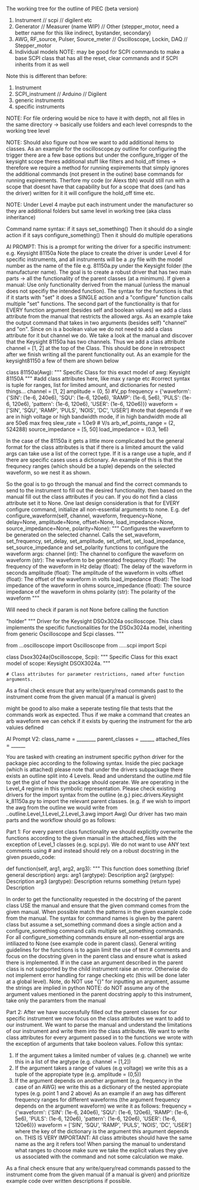 The working tree for the outline of PIEC (beta version)

1. Instrument // scpi // digilent etc
2. Generator // Measurer (name WIP) // Other (stepper_motor, need a better name for this like indirect, bystander, secondary)
3. AWG, RF_source, Pulser, Source_meter // Oscilloscope, Lockin, DAQ // Stepper_motor
4. Individual models NOTE: may be good for SCPI commands to make a base SCPI class that has all the reset, clear commands and if SCPI inherits from it as well


Note this is different than before:
1. Instrument
2. SCPI_instrument // Arduino // Digilent 
3. generic instruments
4. specific instruments


NOTE: For file ordering would be nice to have it with depth, not all files in the same directory -> basically use folders and each level correspnds to the working tree level

NOTE: Should also figure out how we want to add additional items to classes. As an example for the oscilloscope.py outline for configuring the trigger there are a few base options
but under the configure_trigger of the keysight scope theres additional stuff like filters and hold_off times -> therefore we require a method for running expirements that simply ignores
the additional commands (not present in the outine) base commands for running expirements. Therfore my code (or Alexs tbh) would still run with a scope that doesnt have that capability
but for a scope that does (and has the driver) written for it it will configure the hold_off time etc.

NOTE: Under Level 4 maybe put each instrument under the manufacturer so they are additional folders but same level in working tree (aka class inheritance)


Command name syntax:
if it says set_something() Then it should do a single action
if it says configure_something() Then it should do multiple operations


AI PROMPT:
This is a prompt for writing the driver for a specific instrument: e.g. Keysight 81150a
Note the place to create the driver is under Level 4 for specific instruments, and all instruments will be a .py file with the model number as the name of the file e.g. 81150a.py under the Keysight folder (the manufacturer name). The goal is to create a robust driver that has two main parts -> all the functionality of the parent classes (at a minimum). If given a manual: Use only functionality derived from the manual (unless the manual does not specifiy the intended function). The syntax for the functions is that if it starts with "set" it does a SINGLE action and a "configure" function calls multiple "set" functions. The second part of the functionality is that for EVERY function argument (besides self and boolean values) we add a class attribute from the manual that restricts the allowed args. As an example take the output command that takes in two arguments (besides self) "channel" and "on". Since on is a boolean value we do not need to add a class attribute for it but channel we do. We take a look at the manual and discover that the Keysight 81150a has two channels. Thus we add a class attribute channel = [1, 2] at the top of the Class. This should be done in retrospect after we finish writing all the parent functionality out. As an example for the keysight81150 a few of them are shown below

class 81150a(Awg):
    """
    Specific Class for this exact model of awg: Keysight 81150A
    """
    #add class attributes here, like max y range etc
    #correct syntax is tuple for ranges, list for limited amount, and dictionaries for nested things...
    channel = [1, 2]
    amplitude = (0, 5) #V_pp
    frequency = {'waveform': {'SIN': (1e-6, 240e6), 'SQU': (1e-6, 120e6), 'RAMP': (1e-6, 5e6), 'PULS': (1e-6, 120e6), 'pattern': (1e-6, 120e6), 'USER': (1e-6, 120e6)}}
    waveform = ['SIN', 'SQU', 'RAMP', 'PULS', 'NOIS', 'DC', 'USER']
    #note that depends if we are in high voltage or high bandwidth mode, if in high bandwidth mode all are 50e6 max freq
    slew_rate = 1.0e9 # V/s
    arb_wf_points_range = (2, 524288)
    source_impedance = [5, 50]
    load_impedance = (0.3, 1e6)

In the case of the 81150a it gets a little more complicated but the general format for the class attributes is that if there is a limited amount the valid args can take use a list of the correct type. If it is a range use a tuple, and if there are specific cases uses a dictionary. An example of this is that the frequnecy ranges (which should be a tuple) depends on the selected waveform, so we nest it as shown.

So the goal is to go through the manual and find the correct commands to send to the instrument to fill out the desired functionality. then based on the manual fill out the class attributes if you can. If you do not find a class attribute set it to None. One last design consideration is that for EVERY configure command, initialize all non-essential arguments to none. E.g. 
def configure_waveform(self, channel, waveform, frequency=None, delay=None, amplitude=None, offset=None, load_impedance=None, source_impedance=None, polarity=None):
        """
        Configures the waveform to be generated on the selected channel. Calls the set_waveform, set_frequency, set_delay, set_amplitude, set_offset, set_load_impedance, set_source_impedance and set_polarity functions to configure the waveform
        args:
            channel (int): The channel to configure the waveform on
            waveform (str): The waveform to be generated
            frequency (float): The frequency of the waveform in Hz
            delay (float): The delay of the waveform in seconds
            amplitude (float): The amplitude of the waveform in volts
            offset (float): The offset of the waveform in volts
            load_impedance (float): The load impedance of the waveform in ohms
            source_impedance (float): The source impedance of the waveform in ohms
            polarity (str): The polarity of the waveform
        """

Will need to check if param is not None before calling the function


"holder"
"""
Driver for the Keysight DSOx3024a oscilloscope.
This class implements the specific functionalities for the DSOx3024a model,
inheriting from generic Oscilloscope and Scpi classes.
"""


from ...oscilloscope import Oscilloscope
from .....scpi import Scpi

class Dsox3024a(Oscilloscope, Scpi):
    """
    Specific Class for this exact model of scope: Keysight DSOX3024a.
    """

    # Class attributes for parameter restrictions, named after function arguments.

As a final check ensure that any write/query/read commands past to the instrument come from the given manual (if a manual is given)

might be good to also make a seperate testing file that tests that the commands work as expected. Thus if we make a command that creates an arb waveform we can cehck if it exists by quering the instrument for the arb valuies defined


AI Prompt V2:
class_name = ________
parent_classes = ______
attached_files = ______

You are tasked with creating an instrument specific python driver for the package piec according to the following syntax. Inside the piec package (which is attached) please note that under the drivers subpackage there exists an outline split into 4 Levels. Read and understand the outline.md file to get the gist of how the package should operate. We are operating in the Level_4 regime in this symbolic representation. Please check existing drivers for the import syntax from the outline (e.g.) piec.drivers.Keysight k_81150a.py to import the relevant parent classes. (e.g. if we wish to import the awg from the outline we would write from ..outline.Level_1.Level_2.Level_3.awg import Awg) Our driver has two main parts and the workflow should go as follows:

Part 1: For every parent class functionality we should explicitly overwrite the functions according to the given manual in the attached_files with the exception of Level_1 classes (e.g. scpi.py). We do not want to use ANY text comments using # and instead should rely on a robust docstring in the given psuedo_code:

def function(self, arg1, arg2, arg3):
    """
    This function does something (brief general description)
    args:
        arg1 (argtype): Description
        arg2 (argtype): Description
        arg3 (argtype): Description
    returns
        something (return type) Description

In order to get the functionality requested in the docstring of the parent class USE the manual and ensure that the given command comes from the given manual. When possible match the patterns in the given example code from the manual. The syntax for command names is given by the parent class but assume a set_something command does a single action and a configure_something command calls multiple set_something commands. For all configure_something commands ensure all non-essential args are intiliazed to None (see example code in parent class). General writing guidelines for the functions is to again limit the use of text # comments and focus on the docstring given in the parent class and ensure what is asked there is implemented. If in the case an argument described in the parent class is not supported by the child instrument raise an error. Otherwise do not implement error handling for range checking etc (this will be done later at a global level).
Note, do NOT use \"{}\" for inputting an argument, assume the strings are implied in python
NOTE: do NOT assume any of the argument values mentioned in the parent docstring apply to this instrument, take only the paramters from the manual

Part 2:
After we have successfully filled out the parent classes for our specific instrument we now focus on the class attributes we want to add to our instrument. We want to parse the manual and understand the limitations of our instrument and write them into the class attributes. We want to write class attributes for every argument passed in to the functions we wrote with the exception of arguments that take booleon values. Follow this syntax:
1. If the argument takes a limited number of values (e.g. channel) we write this in a list of the argtype (e.g. channel = [1,2])
2. If the argument takes a range of values (e.g voltage) we write this as a tuple of the appropiate type (e.g. amplitude = (0,5))
3. If the argument depends on another argument (e.g. frequency in the case of an AWG) we write this as a dictionary of the nested appropiate types (e.g. point 1 and 2 above) As an example if an awg has different frequency ranges for different waveforms (the argument frequency depends on the argument waveform) we write it as follows:
frequency = {'waveform': {'SIN': (1e-6, 240e6), 'SQU': (1e-6, 120e6), 'RAMP': (1e-6, 5e6), 'PULS': (1e-6, 120e6), 'pattern': (1e-6, 120e6), 'USER': (1e-6, 120e6)}}
waveform = ['SIN', 'SQU', 'RAMP', 'PULS', 'NOIS', 'DC', 'USER']
where the key of the dictionary is the argument this argument depends on.
THIS IS VERY IMPORTANT: All class attributes should have the same name as the arg it refers too!
When parsing the manual to understand what ranges to choose make sure we take the explicit values they give us associated with the command and not some calculation we make.

As a final check ensure that any write/query/read commands passed to the instrument come from the given manual (if a manual is given)
and prioritize example code over written descriptions if possible.


